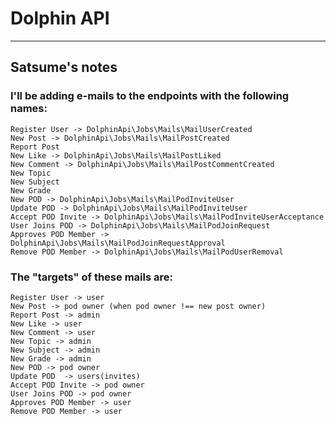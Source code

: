 # Dolphin API
-------------



**Satsume's notes**
------------------

### I'll be adding e-mails to the endpoints with the following names:
```
Register User -> DolphinApi\Jobs\Mails\MailUserCreated
New Post -> DolphinApi\Jobs\Mails\MailPostCreated
Report Post
New Like -> DolphinApi\Jobs\Mails\MailPostLiked
New Comment -> DolphinApi\Jobs\Mails\MailPostCommentCreated
New Topic
New Subject
New Grade
New POD -> DolphinApi\Jobs\Mails\MailPodInviteUser
Update POD -> DolphinApi\Jobs\Mails\MailPodInviteUser
Accept POD Invite -> DolphinApi\Jobs\Mails\MailPodInviteUserAcceptance
User Joins POD -> DolphinApi\Jobs\Mails\MailPodJoinRequest
Approves POD Member -> DolphinApi\Jobs\Mails\MailPodJoinRequestApproval
Remove POD Member -> DolphinApi\Jobs\Mails\MailPodUserRemoval
```

### The "targets" of these mails are:
```
Register User -> user
New Post -> pod owner (when pod owner !== new post owner)
Report Post -> admin
New Like -> user
New Comment -> user
New Topic -> admin
New Subject -> admin
New Grade -> admin
New POD -> pod owner
Update POD  -> users(invites)
Accept POD Invite -> pod owner
User Joins POD -> pod owner
Approves POD Member -> user
Remove POD Member -> user
```